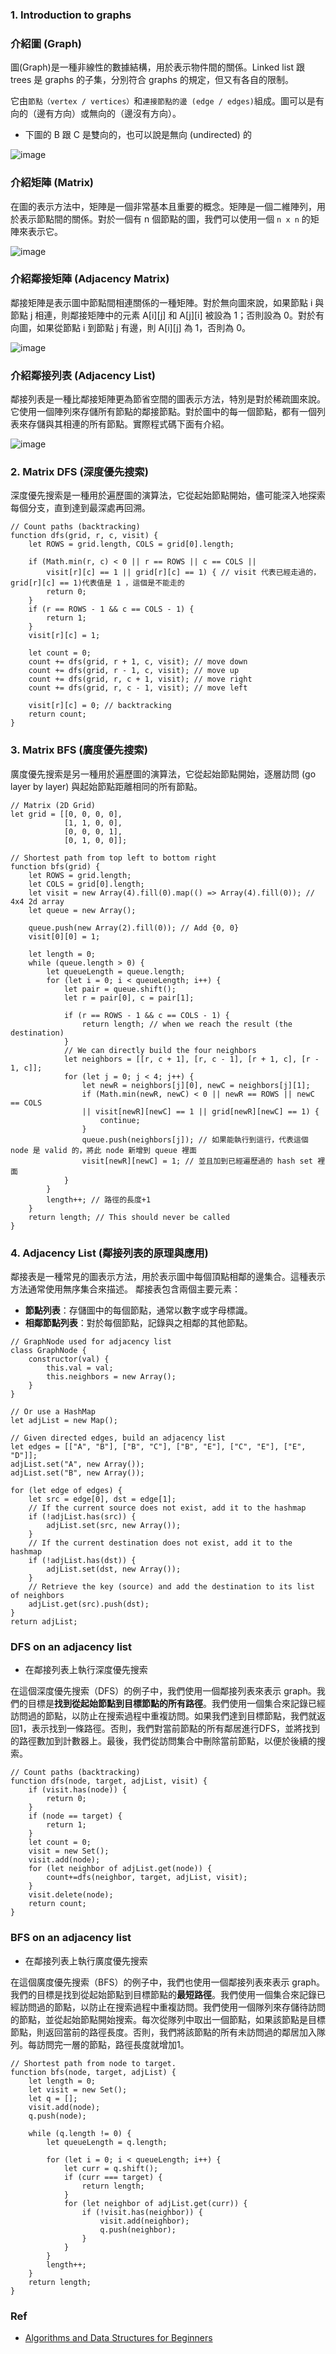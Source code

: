 ### 1. Introduction to graphs

### 介紹圖 (Graph)

圖(Graph)是一種非線性的數據結構，用於表示物件間的關係。Linked list 跟 trees 是 graphs 的子集，分別符合 graphs 的規定，但又有各自的限制。

它由`節點（vertex / vertices）`和`連接節點的邊 (edge / edges)`組成。圖可以是有向的（邊有方向）或無向的（邊沒有方向）。

- 下圖的 B 跟 C 是雙向的，也可以說是無向 (undirected) 的

![image](https://github.com/CAFECA-IO/KnowledgeManagement/assets/20677913/4ec26e81-a11a-4e95-a457-3e588e0c062b)


### 介紹矩陣 (Matrix)

在圖的表示方法中，矩陣是一個非常基本且重要的概念。矩陣是一個二維陣列，用於表示節點間的關係。對於一個有 n 個節點的圖，我們可以使用一個 `n x n` 的矩陣來表示它。

![image](https://github.com/CAFECA-IO/KnowledgeManagement/assets/20677913/f21dafbf-c92e-40b4-9437-27f73e617222)



### 介紹鄰接矩陣 (Adjacency Matrix)

鄰接矩陣是表示圖中節點間相連關係的一種矩陣。對於無向圖來說，如果節點 i 與節點 j 相連，則鄰接矩陣中的元素 A[i][j] 和 A[j][i] 被設為 1；否則設為 0。對於有向圖，如果從節點 i 到節點 j 有邊，則 A[i][j] 為 1，否則為 0。

![image](https://github.com/CAFECA-IO/KnowledgeManagement/assets/20677913/7511680f-7956-4930-ad95-9cfe9d08a452)


### 介紹鄰接列表 (Adjacency List)

鄰接列表是一種比鄰接矩陣更為節省空間的圖表示方法，特別是對於稀疏圖來說。它使用一個陣列來存儲所有節點的鄰接節點。對於圖中的每一個節點，都有一個列表來存儲與其相連的所有節點。實際程式碼下面有介紹。

![image](https://github.com/CAFECA-IO/KnowledgeManagement/assets/20677913/0bb3179b-7be7-4561-9559-767588cc3248)


### **2. Matrix DFS (深度優先搜索)**

深度優先搜索是一種用於遍歷圖的演算法，它從起始節點開始，儘可能深入地探索每個分支，直到達到最深處再回溯。

```tsx
// Count paths (backtracking)
function dfs(grid, r, c, visit) {
    let ROWS = grid.length, COLS = grid[0].length;

    if (Math.min(r, c) < 0 || r == ROWS || c == COLS ||
        visit[r][c] == 1 || grid[r][c] == 1) { // visit 代表已經走過的，grid[r][c] == 1)代表值是 1 ，這個是不能走的
        return 0;
    }
    if (r == ROWS - 1 && c == COLS - 1) {
        return 1;
    }
    visit[r][c] = 1;

    let count = 0;
    count += dfs(grid, r + 1, c, visit); // move down
    count += dfs(grid, r - 1, c, visit); // move up
    count += dfs(grid, r, c + 1, visit); // move right
    count += dfs(grid, r, c - 1, visit); // move left

    visit[r][c] = 0; // backtracking
    return count;
}

```

### **3. Matrix BFS (廣度優先搜索)**

廣度優先搜索是另一種用於遍歷圖的演算法，它從起始節點開始，逐層訪問 (go layer by layer) 與起始節點距離相同的所有節點。

```tsx
// Matrix (2D Grid)
let grid = [[0, 0, 0, 0],
            [1, 1, 0, 0],
            [0, 0, 0, 1],
            [0, 1, 0, 0]];

// Shortest path from top left to bottom right
function bfs(grid) {
    let ROWS = grid.length;
    let COLS = grid[0].length;
    let visit = new Array(4).fill(0).map(() => Array(4).fill(0)); // 4x4 2d array
    let queue = new Array();

    queue.push(new Array(2).fill(0)); // Add {0, 0}
    visit[0][0] = 1;

    let length = 0;
    while (queue.length > 0) {
        let queueLength = queue.length;
        for (let i = 0; i < queueLength; i++) {
            let pair = queue.shift();
            let r = pair[0], c = pair[1];

            if (r == ROWS - 1 && c == COLS - 1) {
                return length; // when we reach the result (the destination)
            }    
            // We can directly build the four neighbors
            let neighbors = [[r, c + 1], [r, c - 1], [r + 1, c], [r - 1, c]];
            for (let j = 0; j < 4; j++) {
                let newR = neighbors[j][0], newC = neighbors[j][1];
                if (Math.min(newR, newC) < 0 || newR == ROWS || newC == COLS
                || visit[newR][newC] == 1 || grid[newR][newC] == 1) {
                    continue;
                }
                queue.push(neighbors[j]); // 如果能執行到這行，代表這個 node 是 valid 的，將此 node 新增到 queue 裡面
                visit[newR][newC] = 1; // 並且加到已經遍歷過的 hash set 裡面
            }
        }
        length++; // 路徑的長度+1
    }
    return length; // This should never be called
}

```

### **4. Adjacency List (鄰接列表的原理與應用)**

鄰接表是一種常見的圖表示方法，用於表示圖中每個頂點相鄰的邊集合。這種表示方法通常使用無序集合來描述。
鄰接表包含兩個主要元素：

- **節點列表**：存儲圖中的每個節點，通常以數字或字母標識。
- **相鄰節點列表**：對於每個節點，記錄與之相鄰的其他節點。

```tsx
// GraphNode used for adjacency list
class GraphNode {
    constructor(val) {
        this.val = val;
        this.neighbors = new Array();
    }
} 

// Or use a HashMap
let adjList = new Map();

// Given directed edges, build an adjacency list
let edges = [["A", "B"], ["B", "C"], ["B", "E"], ["C", "E"], ["E", "D"]];
adjList.set("A", new Array());
adjList.set("B", new Array());

for (let edge of edges) {
    let src = edge[0], dst = edge[1];
    // If the current source does not exist, add it to the hashmap
    if (!adjList.has(src)) {
        adjList.set(src, new Array());    
    }
    // If the current destination does not exist, add it to the hashmap
    if (!adjList.has(dst)) {
        adjList.set(dst, new Array());    
    }
    // Retrieve the key (source) and add the destination to its list of neighbors
    adjList.get(src).push(dst);    
}
return adjList;

```

### **DFS on an adjacency list**

- 在鄰接列表上執行深度優先搜索

在這個深度優先搜索（DFS）的例子中，我們使用一個鄰接列表來表示 graph。我們的目標是**找到從起始節點到目標節點的所有路徑**。我們使用一個集合來記錄已經訪問過的節點，以防止在搜索過程中重複訪問。如果我們達到目標節點，我們就返回1，表示找到一條路徑。否則，我們對當前節點的所有鄰居進行DFS，並將找到的路徑數加到計數器上。最後，我們從訪問集合中刪除當前節點，以便於後續的搜索。

```tsx
// Count paths (backtracking)
function dfs(node, target, adjList, visit) {
    if (visit.has(node)) {
        return 0;
    }
    if (node == target) {
        return 1;
    }
    let count = 0;
    visit = new Set();
    visit.add(node);
    for (let neighbor of adjList.get(node)) {
        count+=dfs(neighbor, target, adjList, visit); 
    }
    visit.delete(node);
    return count;
}

```

### **BFS on an adjacency list**

- 在鄰接列表上執行廣度優先搜索

在這個廣度優先搜索（BFS）的例子中，我們也使用一個鄰接列表來表示 graph。我們的目標是找到從起始節點到目標節點的**最短路徑**。我們使用一個集合來記錄已經訪問過的節點，以防止在搜索過程中重複訪問。我們使用一個隊列來存儲待訪問的節點，並從起始節點開始搜索。每次從隊列中取出一個節點，如果該節點是目標節點，則返回當前的路徑長度。否則，我們將該節點的所有未訪問過的鄰居加入隊列。每訪問完一層的節點，路徑長度就增加1。

```tsx
// Shortest path from node to target.
function bfs(node, target, adjList) {
    let length = 0;
    let visit = new Set();
    let q = [];
    visit.add(node);
    q.push(node);

    while (q.length != 0) {
        let queueLength = q.length;

        for (let i = 0; i < queueLength; i++) {
            let curr = q.shift();
            if (curr === target) {
                return length;
            }
            for (let neighbor of adjList.get(curr)) {
                if (!visit.has(neighbor)) {
                    visit.add(neighbor);
                    q.push(neighbor);
                }
            }
        }
        length++;
    }
    return length;
}

```

### Ref
- [Algorithms and Data Structures for Beginners](https://neetcode.io/courses/dsa-for-beginners/28)

